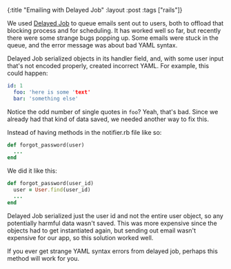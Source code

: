 {:title "Emailing with Delayed Job"
:layout :post
:tags ["rails"]}

We used [Delayed Job](https://github.com/tobi/delayed_job) to queue emails sent out to users, both
to offload that blocking process and for scheduling. It has worked well so far, but recently there
were some strange bugs popping up. Some emails were stuck in the queue, and the error message was
about bad YAML syntax.

Delayed Job serialized objects in its handler field, and, with some user input that's not encoded
properly, created incorrect YAML. For example, this could happen:

```yaml
id: 1
  foo: 'here is some 'text'
  bar: 'something else'
```

Notice the odd number of single quotes in `foo`? Yeah, that's bad. Since we already had that kind
of data saved, we needed another way to fix this.

Instead of having methods in the notifier.rb file like so:

```ruby
def forgot_password(user)
  ...
end
```

We did it like this:

```ruby
def forgot_password(user_id)
  user = User.find(user_id)
  ...
end
```

Delayed Job serialized just the user id and not the entire user object, so any potentially harmful
data wasn't saved. This was more expensive since the objects had to get instantiated again, but
sending out email wasn't expensive for our app, so this solution worked well.

If you ever get strange YAML syntax errors from delayed job, perhaps this method will work for
you.
